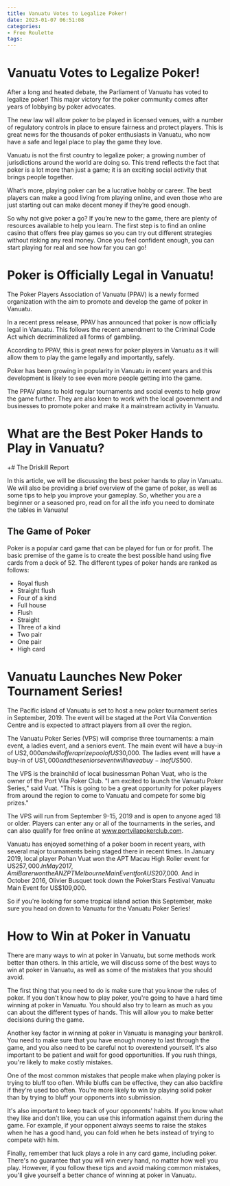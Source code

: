 ```yaml
---
title: Vanuatu Votes to Legalize Poker!
date: 2023-01-07 06:51:08
categories:
- Free Roulette
tags:
---
```



#  Vanuatu Votes to Legalize Poker!

After a long and heated debate, the Parliament of Vanuatu has voted to legalize poker! This major victory for the poker community comes after years of lobbying by poker advocates.

The new law will allow poker to be played in licensed venues, with a number of regulatory controls in place to ensure fairness and protect players. This is great news for the thousands of poker enthusiasts in Vanuatu, who now have a safe and legal place to play the game they love.

Vanuatu is not the first country to legalize poker; a growing number of jurisdictions around the world are doing so. This trend reflects the fact that poker is a lot more than just a game; it is an exciting social activity that brings people together.

What’s more, playing poker can be a lucrative hobby or career. The best players can make a good living from playing online, and even those who are just starting out can make decent money if they’re good enough.

So why not give poker a go? If you’re new to the game, there are plenty of resources available to help you learn. The first step is to find an online casino that offers free play games so you can try out different strategies without risking any real money. Once you feel confident enough, you can start playing for real and see how far you can go!

#  Poker is Officially Legal in Vanuatu!

The Poker Players Association of Vanuatu (PPAV) is a newly formed organization with the aim to promote and develop the game of poker in Vanuatu.

In a recent press release, PPAV has announced that poker is now officially legal in Vanuatu. This follows the recent amendment to the Criminal Code Act which decriminalized all forms of gambling.

According to PPAV, this is great news for poker players in Vanuatu as it will allow them to play the game legally and importantly, safely.

Poker has been growing in popularity in Vanuatu in recent years and this development is likely to see even more people getting into the game.

The PPAV plans to hold regular tournaments and social events to help grow the game further. They are also keen to work with the local government and businesses to promote poker and make it a mainstream activity in Vanuatu.

#  What are the Best Poker Hands to Play in Vanuatu?

 +# The Driskill Report

In this article, we will be discussing the best poker hands to play in Vanuatu. We will also be providing a brief overview of the game of poker, as well as some tips to help you improve your gameplay. So, whether you are a beginner or a seasoned pro, read on for all the info you need to dominate the tables in Vanuatu!

## The Game of Poker
Poker is a popular card game that can be played for fun or for profit. The basic premise of the game is to create the best possible hand using five cards from a deck of 52. The different types of poker hands are ranked as follows:

* Royal flush 
* Straight flush 
* Four of a kind 
* Full house 
* Flush 
* Straight 
* Three of a kind 
* Two pair 
* One pair 
* High card

#  Vanuatu Launches New Poker Tournament Series!

The Pacific island of Vanuatu is set to host a new poker tournament series in September, 2019. The event will be staged at the Port Vila Convention Centre and is expected to attract players from all over the region.

The Vanuatu Poker Series (VPS) will comprise three tournaments: a main event, a ladies event, and a seniors event. The main event will have a buy-in of US$2,000 and will offer a prize pool of US$30,000. The ladies event will have a buy-in of US$1,000 and the seniors event will have a buy-in of US$500.

The VPS is the brainchild of local businessman Pohan Vuat, who is the owner of the Port Vila Poker Club. "I am excited to launch the Vanuatu Poker Series," said Vuat. "This is going to be a great opportunity for poker players from around the region to come to Vanuatu and compete for some big prizes."

The VPS will run from September 9-15, 2019 and is open to anyone aged 18 or older. Players can enter any or all of the tournaments in the series, and can also qualify for free online at www.portvilapokerclub.com.

Vanuatu has enjoyed something of a poker boom in recent years, with several major tournaments being staged there in recent times. In January 2019, local player Pohan Vuat won the APT Macau High Roller event for US$257,000. In May 2017, Ami Barer won the ANZPT Melbourne Main Event for AUS$207,000. And in October 2016, Olivier Busquet took down the PokerStars Festival Vanuatu Main Event for US$109,000.

So if you're looking for some tropical island action this September, make sure you head on down to Vanuatu for the Vanuatu Poker Series!

#  How to Win at Poker in Vanuatu

There are many ways to win at poker in Vanuatu, but some methods work better than others. In this article, we will discuss some of the best ways to win at poker in Vanuatu, as well as some of the mistakes that you should avoid.

The first thing that you need to do is make sure that you know the rules of poker. If you don't know how to play poker, you're going to have a hard time winning at poker in Vanuatu. You should also try to learn as much as you can about the different types of hands. This will allow you to make better decisions during the game.

Another key factor in winning at poker in Vanuatu is managing your bankroll. You need to make sure that you have enough money to last through the game, and you also need to be careful not to overextend yourself. It's also important to be patient and wait for good opportunities. If you rush things, you're likely to make costly mistakes.

One of the most common mistakes that people make when playing poker is trying to bluff too often. While bluffs can be effective, they can also backfire if they're used too often. You're more likely to win by playing solid poker than by trying to bluff your opponents into submission.

It's also important to keep track of your opponents' habits. If you know what they like and don't like, you can use this information against them during the game. For example, if your opponent always seems to raise the stakes when he has a good hand, you can fold when he bets instead of trying to compete with him.

Finally, remember that luck plays a role in any card game, including poker. There's no guarantee that you will win every hand, no matter how well you play. However, if you follow these tips and avoid making common mistakes, you'll give yourself a better chance of winning at poker in Vanuatu.